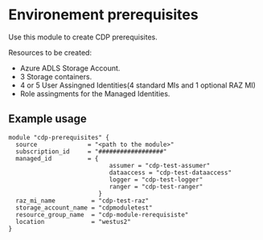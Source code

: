 # Environement prerequisites

Use this module to create CDP prerequisites.

Resources to be created:
- Azure ADLS Storage Account.
- 3 Storage containers.
- 4 or 5 User Assingned Identities(4 standard MIs and 1 optional RAZ MI)
- Role assingments for the Managed Identities.

## Example usage
```
module "cdp-prerequisites" {
  source              = "<path to the module>"
  subscription_id     = "##################"
  managed_id          = {
                            assumer = "cdp-test-assumer"
                            dataaccess = "cdp-test-dataaccess"
                            logger = "cdp-test-logger"
                            ranger = "cdp-test-ranger"
                         }
  raz_mi_name          = "cdp-test-raz"
  storage_account_name = "cdpmoduletest"
  resource_group_name  = "cdp-module-rerequisiste"
  location             = "westus2"
}
```
